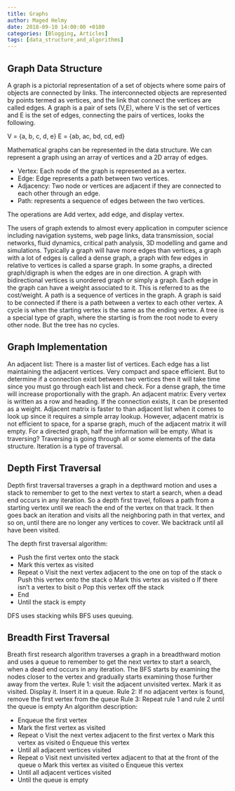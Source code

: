 ```yaml
---
title: Graphs
author: Maged Helmy
date: 2018-09-10 14:00:00 +0100
categories: [Blogging, Articles]
tags: [data_structure_and_algorithms]
---
```


## Graph Data Structure

A graph is a pictorial representation of a set of objects where some pairs of objects are connected by links. The interconnected objects are represented by points termed as vertices, and the link that connect the vertices are called edges. A graph is a pair of sets (V,E), where V is the set of vertices and E is the set of edges, connecting the pairs of vertices, looks the following.

V = {a, b, c, d, e}
E = {ab, ac, bd, cd, ed}

Mathematical graphs can be represented in the data structure. We can represent a graph using an array of vertices and a 2D array of edges.

-	Vertex: Each node of the graph is represented as a vertex.
-	Edge: Edge represents a path between two vertices.
-	Adjacency: Two node or vertices are adjacent if they are connected to each other through an edge.
-	Path: represents a sequence of edges between the two vertices.

The operations are Add vertex, add edge, and display vertex.

The users of graph extends to almost every application in computer science including navigation systems, web page links, data transmission, social networks, fluid dynamics, critical path analysis, 3D modelling and game and simulations. Typically a graph will have more edges than vertices, a graph with a lot of edges is called a dense graph, a graph with few edges in relative to vertices is called a sparse graph. In some graphs, a directed graph/digraph is when the edges are in one direction. A graph with bidirectional vertices is unordered graph or simply a graph. Each edge in the graph can have a weight associated to it. This is referred to as the cost/weight. A path is a sequence of vertices in the graph. A graph is said to be connected if there is a path between a vertex to each other vertex. A cycle is when the starting vertex is the same as the ending vertex. A tree is a special type of graph, where the starting is from the root node to every other node. But the tree has no cycles.

## Graph Implementation

An adjacent list: There is a master list of vertices. Each edge has a list maintaining the adjacent vertices. Very compact and space efficient. But to determine if a connection exist between two vertices then it will take time since you must go through each list and check. For a dense graph, the time will increase proportionally with the graph.
An adjacent matrix: Every vertex is written as a row and heading. If the connection exists, it can be presented as a weight. Adjacent matrix is faster to than adjacent list when it comes to look up since it requires a simple array lookup. However, adjacent matrix is not efficient to space, for a sparse graph, much of the adjacent matrix it will empty. For a directed graph, half the information will be empty.
What is traversing? Traversing is going through all or some elements of the data structure. Iteration is a type of traversal.

## Depth First Traversal

Depth first traversal traverses a graph in a depthward motion and uses a stack to remember to get to the next vertex to start a search, when a dead end occurs in any iteration. So a depth first travel, follows a path from a starting vertex until we reach the end of the vertex on that track. It then goes back an iteration and visits all the neighboring path in that vertex, and so on, until there are no longer any vertices to cover. We backtrack until all have been visited.

The depth first traversal algorithm:

-	Push the first vertex onto the stack
-	Mark this vertex as visited
-	Repeat
o	Visit the next vertex adjacent to the one on top of the stack
o	Push this vertex onto the stack
o	Mark this vertex as visited
o	If there isn’t a vertex to bisit
o	Pop this vertex off the stack
-	End
-	Until the stack is empty

DFS uses stacking  whils BFS uses queuing.

## Breadth First Traversal

Breath first research algorithm traverses a graph in a breadthward motion and uses a queue to remember to get the next vertex to start a search, when a dead end occurs in any iteration. The BFS starts by examining the nodes closer to the vertex and gradually starts examining those further away from the vertex.
Rule 1: visit the adjacent unvisited vertex. Mark it as visited. Display it. Insert it in a queue.
Rule 2: If no adjacent vertex is found, remove the first vertex from the queue
Rule 3: Repeat rule 1 and rule 2 until the queue is empty
An algorithm description:
-	Enqueue the first vertex
-	Mark the first vertex as visited
-	Repeat
o	Visit the next vertex adjacent to the first vertex
o	Mark this vertex as visited
o	Enqueue this vertex
-	Until all adjacent vertices visited
-	Repeat
o	Visit next unvisited vertex adjacent to that at the front of the queue
o	Mark this vertex as visited
o	Enqueue this vertex
-	Until all adjacent vertices visited
-	Until the queue is empty
